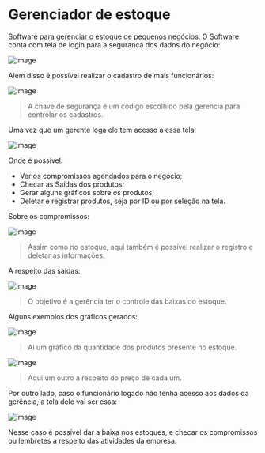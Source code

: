 # Gerenciador de estoque 
Software para gerenciar o estoque de pequenos negócios. O Software conta com tela de login para a segurança dos dados do negócio:

![image](https://user-images.githubusercontent.com/48841448/86315499-adcaea80-bc00-11ea-9d55-373f2814f704.png)

Além disso é possível realizar o cadastro de mais funcionários:

![image](https://user-images.githubusercontent.com/48841448/86315800-87f21580-bc01-11ea-8f10-b2111405770d.png)

> A chave de segurança é um código escolhido pela gerencia para controlar os cadastros.

Uma vez que um gerente loga ele tem acesso a essa tela:

![image](https://user-images.githubusercontent.com/48841448/86315940-e8815280-bc01-11ea-952d-d8b0d19ac835.png)

Onde é possível:
* Ver os compromissos agendados para o negócio;
* Checar as Saídas dos produtos;
* Gerar alguns gráficos sobre os produtos;
* Deletar e registrar produtos, seja por ID ou por seleção na tela.

Sobre os compromissos:

![image](https://user-images.githubusercontent.com/48841448/86315958-f46d1480-bc01-11ea-8fe4-32f194e8751b.png)

> Assim como no estoque, aqui também é possível realizar o registro e deletar as informações.

A respeito das saídas:

![image](https://user-images.githubusercontent.com/48841448/86315989-0484f400-bc02-11ea-90f2-c884b072ea91.png)

> O objetivo é a gerência ter o controle das baixas do estoque.

Alguns exemplos dos gráficos gerados:

![image](https://user-images.githubusercontent.com/48841448/86316049-30a07500-bc02-11ea-862b-27472678ee00.png)

> Ai um gráfico da quantidade dos produtos presente no estoque.

![image](https://user-images.githubusercontent.com/48841448/86316064-3a29dd00-bc02-11ea-81ba-127aff3da50c.png)

> Aqui um outro a respeito do preço de cada um.

Por outro lado, caso o funcionário logado não tenha acesso aos dados da gerência, a tela dele vai ser essa:

![image](https://user-images.githubusercontent.com/48841448/86316558-714cbe00-bc03-11ea-9ed6-5a3c2ab48e50.png)

Nesse caso é possível dar a baixa nos estoques, e checar os compromissos ou lembretes a respeito das atividades da empresa. 






